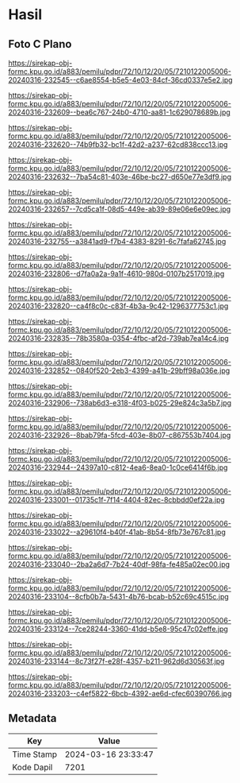 # Hasil

## Foto C Plano

https://sirekap-obj-formc.kpu.go.id/a883/pemilu/pdpr/72/10/12/20/05/7210122005006-20240316-232545--c6ae8554-b5e5-4e03-84cf-36cd0337e5e2.jpg

https://sirekap-obj-formc.kpu.go.id/a883/pemilu/pdpr/72/10/12/20/05/7210122005006-20240316-232609--bea6c767-24b0-4710-aa81-1c629078689b.jpg

https://sirekap-obj-formc.kpu.go.id/a883/pemilu/pdpr/72/10/12/20/05/7210122005006-20240316-232620--74b9fb32-bc1f-42d2-a237-62cd838ccc13.jpg

https://sirekap-obj-formc.kpu.go.id/a883/pemilu/pdpr/72/10/12/20/05/7210122005006-20240316-232632--7ba54c81-403e-46be-bc27-d650e77e3df9.jpg

https://sirekap-obj-formc.kpu.go.id/a883/pemilu/pdpr/72/10/12/20/05/7210122005006-20240316-232657--7cd5ca1f-08d5-449e-ab39-89e06e6e09ec.jpg

https://sirekap-obj-formc.kpu.go.id/a883/pemilu/pdpr/72/10/12/20/05/7210122005006-20240316-232755--a3841ad9-f7b4-4383-8291-6c7fafa62745.jpg

https://sirekap-obj-formc.kpu.go.id/a883/pemilu/pdpr/72/10/12/20/05/7210122005006-20240316-232806--d7fa0a2a-9a1f-4610-980d-0107b2517019.jpg

https://sirekap-obj-formc.kpu.go.id/a883/pemilu/pdpr/72/10/12/20/05/7210122005006-20240316-232820--ca4f8c0c-c83f-4b3a-9c42-1296377753c1.jpg

https://sirekap-obj-formc.kpu.go.id/a883/pemilu/pdpr/72/10/12/20/05/7210122005006-20240316-232835--78b3580a-0354-4fbc-af2d-739ab7ea14c4.jpg

https://sirekap-obj-formc.kpu.go.id/a883/pemilu/pdpr/72/10/12/20/05/7210122005006-20240316-232852--0840f520-2eb3-4399-a41b-29bff98a036e.jpg

https://sirekap-obj-formc.kpu.go.id/a883/pemilu/pdpr/72/10/12/20/05/7210122005006-20240316-232906--738ab6d3-e318-4f03-b025-29e824c3a5b7.jpg

https://sirekap-obj-formc.kpu.go.id/a883/pemilu/pdpr/72/10/12/20/05/7210122005006-20240316-232926--8bab79fa-5fcd-403e-8b07-c867553b7404.jpg

https://sirekap-obj-formc.kpu.go.id/a883/pemilu/pdpr/72/10/12/20/05/7210122005006-20240316-232944--24397a10-c812-4ea6-8ea0-1c0ce6414f6b.jpg

https://sirekap-obj-formc.kpu.go.id/a883/pemilu/pdpr/72/10/12/20/05/7210122005006-20240316-233001--01735c1f-7f14-4404-82ec-8cbbdd0ef22a.jpg

https://sirekap-obj-formc.kpu.go.id/a883/pemilu/pdpr/72/10/12/20/05/7210122005006-20240316-233022--a29610f4-b40f-41ab-8b54-8fb73e767c81.jpg

https://sirekap-obj-formc.kpu.go.id/a883/pemilu/pdpr/72/10/12/20/05/7210122005006-20240316-233040--2ba2a6d7-7b24-40df-98fa-fe485a02ec00.jpg

https://sirekap-obj-formc.kpu.go.id/a883/pemilu/pdpr/72/10/12/20/05/7210122005006-20240316-233104--8cfb0b7a-5431-4b76-bcab-b52c69c4515c.jpg

https://sirekap-obj-formc.kpu.go.id/a883/pemilu/pdpr/72/10/12/20/05/7210122005006-20240316-233124--7ce28244-3360-41dd-b5e8-95c47c02effe.jpg

https://sirekap-obj-formc.kpu.go.id/a883/pemilu/pdpr/72/10/12/20/05/7210122005006-20240316-233144--8c73f27f-e28f-4357-b211-962d6d30563f.jpg

https://sirekap-obj-formc.kpu.go.id/a883/pemilu/pdpr/72/10/12/20/05/7210122005006-20240316-233203--c4ef5822-6bcb-4392-ae6d-cfec60390766.jpg


## Metadata

| Key        | Value               |
| ---------- | ------------------- |
| Time Stamp | 2024-03-16 23:33:47 |
| Kode Dapil | 7201                |



